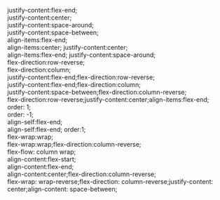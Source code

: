 justify-content:flex-end;  
justify-content:center;  
justify-content:space-around;  
justify-content:space-between;  
align-items:flex-end;  
align-items:center; justify-content:center;  
align-items:flex-end; justify-content:space-around;  
flex-direction:row-reverse;  
flex-direction:column;  
justify-content:flex-end;flex-direction:row-reverse;  
justify-content:flex-end;flex-direction:column;  
justify-content:space-between;flex-direction:column-reverse;  
flex-direction:row-reverse;justify-content:center;align-items:flex-end;  
order: 1;  
order: -1;  
align-self:flex-end;   
align-self:flex-end; order:1;  
flex-wrap:wrap;  
flex-wrap:wrap;flex-direction:column-reverse;  
flex-flow: column wrap;  
align-content:flex-start;  
align-content:flex-end;  
align-content:center;flex-direction:column-reverse;  
flex-wrap: wrap-reverse;flex-direction: column-reverse;justify-content: center;align-content: space-between;  